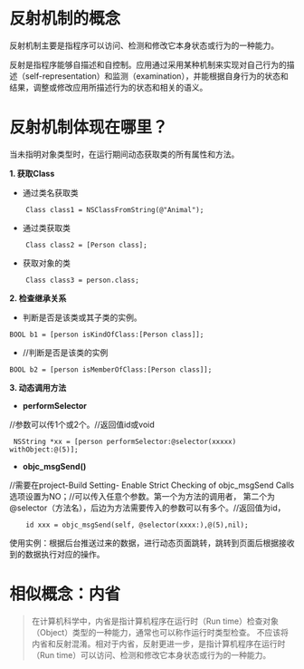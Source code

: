 # 反射机制的概念
反射机制主要是指程序可以访问、检测和修改它本身状态或行为的一种能力。

反射是指程序能够自描述和自控制。应用通过采用某种机制来实现对自己行为的描述（self-representation）和监测（examination），并能根据自身行为的状态和结果，调整或修改应用所描述行为的状态和相关的语义。

# 反射机制体现在哪里？

当未指明对象类型时，在运行期间动态获取类的所有属性和方法。

**1. 获取Class**
- 通过类名获取类
```
    Class class1 = NSClassFromString(@"Animal");
```
- 通过类获取类
```
    Class class2 = [Person class];
```
- 获取对象的类
```
    Class class3 = person.class;
```

**2. 检查继承关系**
- 判断是否是该类或其子类的实例。
```
BOOL b1 = [person isKindOfClass:[Person class]];
```
- //判断是否是该类的实例
```
BOOL b2 = [person isMemberOfClass:[Person class]];
```
**3. 动态调用方法**

- **performSelector**
    
//参数可以传1个或2个。//返回值id或void
```
 NSString *xx = [person performSelector:@selector(xxxxx) withObject:@(5)];
```

- **objc_msgSend()**
    
//需要在project-Build Setting- Enable Strict Checking of objc_msgSend Calls 选项设置为NO；//可以传入任意个参数。第一个为方法的调用者，  第二个为@selector（方法名），后边为方法需要传入的参数可以有多个。//返回值为id，

```
    id xxx = objc_msgSend(self, @selector(xxxx:),@(5),nil);
```

使用实例：根据后台推送过来的数据，进行动态页面跳转，跳转到页面后根据接收到的数据执行对应的操作。


# 相似概念：内省

> 在计算机科学中，内省是指计算机程序在运行时（Run time）检查对象（Object）类型的一种能力，通常也可以称作运行时类型检查。
不应该将内省和反射混淆。相对于内省，反射更进一步，是指计算机程序在运行时（Run time）可以访问、检测和修改它本身状态或行为的一种能力。

